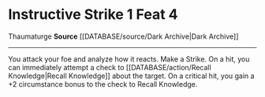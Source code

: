 ﻿---
actions: '[one-action]'
feat: Instructive Strike
id: '3709'
level: '4'
name: Instructive Strike
rarity: Common
source: '[[DATABASE/source/Dark Archive|Dark Archive]]'
trait:
- '[[DATABASE/trait/Thaumaturge|Thaumaturge]]'
type: Feat

---
# Instructive Strike <span class="action-icon">1</span> <span class="item-type">Feat 4</span>

<span class="item-trait">Thaumaturge</span>
**Source** [[DATABASE/source/Dark Archive|Dark Archive]]

---
You attack your foe and analyze how it reacts. Make a Strike. On a hit, you can immediately attempt a check to [[DATABASE/action/Recall Knowledge|Recall Knowledge]] about the target. On a critical hit, you gain a +2 circumstance bonus to the check to Recall Knowledge.